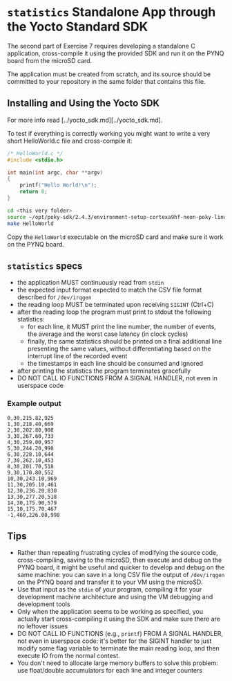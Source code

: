 # `statistics` Standalone App through the Yocto Standard SDK

The second part of Exercise 7 requires developing a standalone C application, cross-compile it using the provided SDK and run it on the PYNQ board from the microSD card.

The application must be created from scratch, and its source should be committed to your repository in the same folder that contains this file.

## Installing and Using the Yocto SDK

For more info read [../yocto_sdk.md][../yocto_sdk.md].

To test if everything is correctly working you might want to write a very short HelloWorld.c file and cross-compile it:

```c
/* HelloWorld.c */
#include <stdio.h>

int main(int argc, char **argv)
{
    printf("Hello World!\n");
    return 0;
}
```

```bash
cd <this very folder>
source ~/opt/poky-sdk/2.4.3/environment-setup-cortexa9hf-neon-poky-linux-gnueabi
make HelloWorld
```

Copy the `HelloWorld` executable on the microSD card and make sure it work on the PYNQ board.

## `statistics` specs

- the application MUST continuously read from `stdin`
- the expected input format expected to match the CSV file format described for `/dev/irqgen`
- the reading loop MUST be terminated upon receiving `SIGINT` (Ctrl+C)
- after the reading loop the program must print to stdout the following statistics:
  - for each line, it MUST print the line number, the number of events, the average and the worst case latency (in clock cycles)
  - finally, the same statistics should be printed on a final additional line presenting the same values, without differentiating based on the interrupt line of the recorded event
  - the timestamps in each line should be consumed and ignored
- after printing the statistics the program terminates gracefully
- DO NOT CALL IO FUNCTIONS FROM A SIGNAL HANDLER, not even in userspace code

### Example output

~~~csv
0,30,215.82,925
1,30,218.40,669
2,30,202.80,908
3,30,267.60,733
4,30,259.00,957
5,30,244.20,998
6,30,228.10,644
7,30,262.10,453
8,30,201.70,518
9,30,170.80,552
10,30,243.10,969
11,30,205.10,461
12,30,236.20,830
13,30,277.20,518
14,30,175.90,579
15,10,175.70,467
-1,460,226.08,998
~~~

## Tips

- Rather than repeating frustrating cycles of modifying the source code, cross-compiling, saving to the microSD, then execute and debug on the PYNQ board, it might be useful and quicker to develop and debug on the same machine: you can save in a long CSV file the output of `/dev/irqgen` on the PYNQ board and transfer it to your VM using the microSD.
- Use that input as the `stdin` of your program, compiling it for your development machine architecture and using the VM debugging and development tools
- Only when the application seems to be working as specified, you actually start cross-compiling it using the SDK and make sure there are no leftover issues
- DO NOT CALL IO FUNCTIONS (e.g., `printf`) FROM A SIGNAL HANDLER, not even in userspace code: it's better for the SIGINT handler to just modify some flag variable to terminate the main reading loop, and then execute IO from the normal contest.
- You don't need to allocate large memory buffers to solve this problem: use float/double accumulators for each line and integer counters
